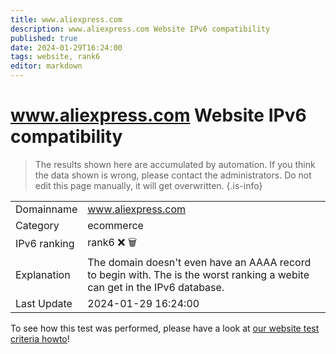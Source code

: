 ```yaml
---
title: www.aliexpress.com
description: www.aliexpress.com Website IPv6 compatibility
published: true
date: 2024-01-29T16:24:00
tags: website, rank6
editor: markdown
---
```


# www.aliexpress.com Website IPv6 compatibility

> The results shown here are accumulated by automation. If you think the data shown is wrong, please contact the administrators. 
> Do not edit this page manually, it will get overwritten.
{.is-info}


|   |   |
| - | - |
| Domainname | www.aliexpress.com
| Category | ecommerce |
| IPv6 ranking | rank6 :x: :wastebasket: |
| Explanation | The domain doesn't even have an AAAA record to begin with. The is the worst ranking a webite can get in the IPv6 database. |
| Last Update | 2024-01-29 16:24:00 |

To see how this test was performed, please have a look at [our website test criteria howto](/howto/testcriteria/website)!

